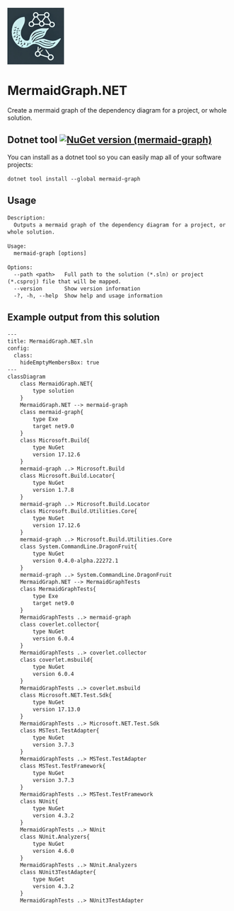 ![MermaidGraph.NET](mermaid-graph.png "MermaidGraph.NET")

# MermaidGraph.NET
Create a mermaid graph of the dependency diagram for a project, or whole solution.

## Dotnet tool [![NuGet version (mermaid-graph)](https://img.shields.io/nuget/v/mermaid-graph.svg?style=flat-square)](https://www.nuget.org/packages/mermaid-graph/)

You can install as a dotnet tool so you can easily map all of your software projects:

`dotnet tool install --global mermaid-graph`

## Usage
```
Description:
  Outputs a mermaid graph of the dependency diagram for a project, or whole solution.

Usage:
  mermaid-graph [options]

Options:
  --path <path>   Full path to the solution (*.sln) or project (*.csproj) file that will be mapped.
  --version       Show version information
  -?, -h, --help  Show help and usage information
  ```

## Example output from this solution

```mermaid
---
title: MermaidGraph.NET.sln
config:
  class:
    hideEmptyMembersBox: true
---
classDiagram
    class MermaidGraph.NET{
        type solution
    }
    MermaidGraph.NET --> mermaid-graph
    class mermaid-graph{
        type Exe
        target net9.0
    }
    class Microsoft.Build{
        type NuGet
        version 17.12.6
    }
    mermaid-graph ..> Microsoft.Build
    class Microsoft.Build.Locator{
        type NuGet
        version 1.7.8
    }
    mermaid-graph ..> Microsoft.Build.Locator
    class Microsoft.Build.Utilities.Core{
        type NuGet
        version 17.12.6
    }
    mermaid-graph ..> Microsoft.Build.Utilities.Core
    class System.CommandLine.DragonFruit{
        type NuGet
        version 0.4.0-alpha.22272.1
    }
    mermaid-graph ..> System.CommandLine.DragonFruit
    MermaidGraph.NET --> MermaidGraphTests
    class MermaidGraphTests{
        type Exe
        target net9.0
    }
    MermaidGraphTests ..> mermaid-graph
    class coverlet.collector{
        type NuGet
        version 6.0.4
    }
    MermaidGraphTests ..> coverlet.collector
    class coverlet.msbuild{
        type NuGet
        version 6.0.4
    }
    MermaidGraphTests ..> coverlet.msbuild
    class Microsoft.NET.Test.Sdk{
        type NuGet
        version 17.13.0
    }
    MermaidGraphTests ..> Microsoft.NET.Test.Sdk
    class MSTest.TestAdapter{
        type NuGet
        version 3.7.3
    }
    MermaidGraphTests ..> MSTest.TestAdapter
    class MSTest.TestFramework{
        type NuGet
        version 3.7.3
    }
    MermaidGraphTests ..> MSTest.TestFramework
    class NUnit{
        type NuGet
        version 4.3.2
    }
    MermaidGraphTests ..> NUnit
    class NUnit.Analyzers{
        type NuGet
        version 4.6.0
    }
    MermaidGraphTests ..> NUnit.Analyzers
    class NUnit3TestAdapter{
        type NuGet
        version 4.3.2
    }
    MermaidGraphTests ..> NUnit3TestAdapter
```
